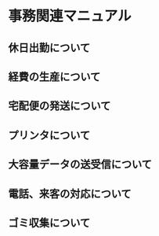 # 事務関連マニュアル
## 休日出勤について
## 経費の生産について
## 宅配便の発送について
## プリンタについて
## 大容量データの送受信について
## 電話、来客の対応について
## ゴミ収集について